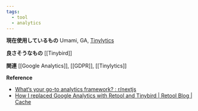 ```yaml
---
tags:
  - tool
  - analytics
---
```


**現在使用しているもの**
Umami, GA, [Tinylytics](https://tinylytics.app/)

**良さそうなもの**
[[Tinybird]]

**関連**
[[Google Analytics]], [[GDPR]], [[Tinylytics]]

**Reference**
- [What‘s your go-to analytics framework? : r/nextjs](https://www.reddit.com/r/nextjs/comments/16uw0ph/whats_your_goto_analytics_framework/)
- [How I replaced Google Analytics with Retool and Tinybird | Retool Blog | Cache](https://retool.com/blog/how-i-replaced-google-analytics-with-retool-and-tinybird)
